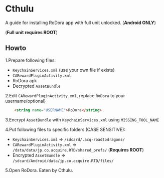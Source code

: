 # Cthulu
A guide for installing RoDora app with full unit unlocked. (**Android ONLY**)

(**Full unit requires ROOT**)

Howto
----
1.Prepare following files:
* `KeychainServices.xml` (use your own file if exists)
* `CARewardPluginActivity.xml`
* RoDora apk
* Decrypted `AssetBundle`

2.Edit `CARewardPluginActivity.xml`, replace `RoDora` to your username(optional)
```html
    <string name="USERNAME">RoDora</string>
```
  
3.Encrypt `AssetBundle` with `KeychainServices.xml` using `MISSING_TOOL_NAME`

4.Put following files to specific folders (CASE SENSITIVE):
* `KeychainServices.xml` => `/sdcard/.acq-roadtodragons/`
* `CARewardPluginActivity.xml` => `/data/data/jp.co.acquire.RTD/shared_prefs/` (**Requires ROOT**)
* Encrypted `AssetBundle` => `/sdcard/Android/data/jp.co.acquire.RTD/files/`

5.Open RoDora. Eaten by Cthulu.
